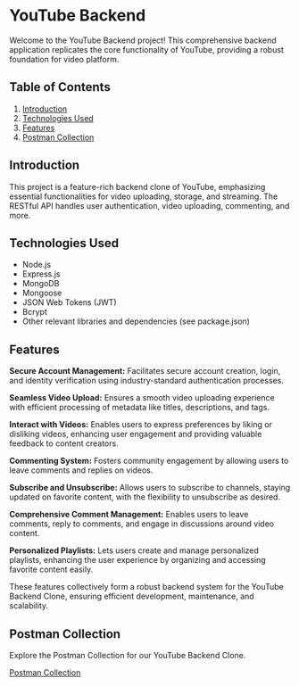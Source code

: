 # YouTube Backend

Welcome to the YouTube Backend project! This comprehensive backend application replicates the core functionality of YouTube, providing a robust foundation for video platform.

## Table of Contents

1. [Introduction](#introduction)
2. [Technologies Used](#technologies-used)
3. [Features](#features)
4. [Postman Collection](#postman-collection)

## Introduction

This project is a feature-rich backend clone of YouTube, emphasizing essential functionalities for video uploading, storage, and streaming. The RESTful API handles user authentication, video uploading, commenting, and more.

## Technologies Used

- Node.js
- Express.js
- MongoDB
- Mongoose
- JSON Web Tokens (JWT)
- Bcrypt
- Other relevant libraries and dependencies (see package.json)

## Features

**Secure Account Management:**
Facilitates secure account creation, login, and identity verification using industry-standard authentication processes.

**Seamless Video Upload:**
Ensures a smooth video uploading experience with efficient processing of metadata like titles, descriptions, and tags.

**Interact with Videos:**
Enables users to express preferences by liking or disliking videos, enhancing user engagement and providing valuable feedback to content creators.

**Commenting System:**
Fosters community engagement by allowing users to leave comments and replies on videos.

**Subscribe and Unsubscribe:**
Allows users to subscribe to channels, staying updated on favorite content, with the flexibility to unsubscribe as desired.

**Comprehensive Comment Management:**
Enables users to leave comments, reply to comments, and engage in discussions around video content.

**Personalized Playlists:**
Lets users create and manage personalized playlists, enhancing the user experience by organizing and accessing favorite content easily.

These features collectively form a robust backend system for the YouTube Backend Clone, ensuring efficient development, maintenance, and scalability.

## Postman Collection

Explore the Postman Collection for our YouTube Backend Clone.

[Postman Collection](https://documenter.getpostman.com/view/30187103/2s9YsQ89eg)
